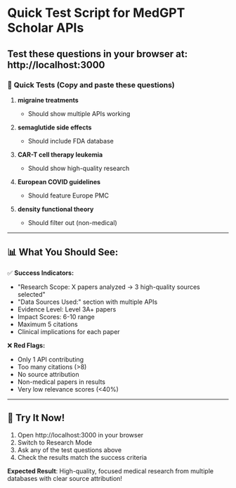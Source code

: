 # Quick Test Script for MedGPT Scholar APIs

## Test these questions in your browser at: http://localhost:3000

### 🧪 **Quick Tests** (Copy and paste these questions)

1. **migraine treatments** 
   - Should show multiple APIs working

2. **semaglutide side effects**
   - Should include FDA database

3. **CAR-T cell therapy leukemia** 
   - Should show high-quality research

4. **European COVID guidelines**
   - Should feature Europe PMC

5. **density functional theory**
   - Should filter out (non-medical)

---

## 📊 **What You Should See:**

✅ **Success Indicators:**
- "Research Scope: X papers analyzed → 3 high-quality sources selected"
- "Data Sources Used:" section with multiple APIs
- Evidence Level: Level 3A+ papers
- Impact Scores: 6-10 range
- Maximum 5 citations
- Clinical implications for each paper

❌ **Red Flags:**
- Only 1 API contributing
- Too many citations (>8)
- No source attribution
- Non-medical papers in results
- Very low relevance scores (<40%)

---

## 🚀 **Try It Now!**

1. Open http://localhost:3000 in your browser
2. Switch to Research Mode 
3. Ask any of the test questions above
4. Check the results match the success criteria

**Expected Result**: High-quality, focused medical research from multiple databases with clear source attribution!
